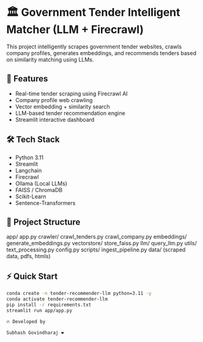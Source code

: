 # 🏛️ Government Tender Intelligent Matcher (LLM + Firecrawl)

This project intelligently scrapes government tender websites, crawls company profiles, generates embeddings, and recommends tenders based on similarity matching using LLMs.

## 🚀 Features
- Real-time tender scraping using Firecrawl AI
- Company profile web crawling
- Vector embedding + similarity search
- LLM-based tender recommendation engine
- Streamlit interactive dashboard

## 🛠️ Tech Stack
- Python 3.11
- Streamlit
- Langchain
- Firecrawl
- Ollama (Local LLMs)
- FAISS / ChromaDB
- Scikit-Learn
- Sentence-Transformers

## 📂 Project Structure

app/
app.py
crawler/
crawl_tenders.py
crawl_company.py
embeddings/
generate_embeddings.py
vectorstore/
store_faiss.py
llm/
query_llm.py
utils/
text_processing.py
config.py
scripts/
ingest_pipeline.py
data/
(scraped data, pdfs, htmls)

## ⚡ Quick Start
```bash
conda create -n tender-recommender-llm python=3.11 -y
conda activate tender-recommender-llm
pip install -r requirements.txt
streamlit run app/app.py

🔥 Developed by

Subhash Govindharaj ❤️

